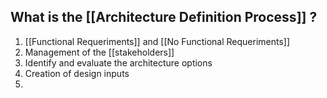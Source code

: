 
## What is the [[Architecture Definition Process]] ?

1. [[Functional Requeriments]] and [[No Functional Requeriments]]
2. Management of the [[stakeholders]]
3. Identify and evaluate the architecture options
4. Creation of design inputs
5. 